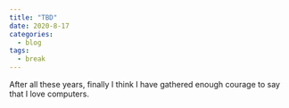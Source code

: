 ```yaml
---
title: "TBD"
date: 2020-8-17
categories:
  - blog
tags:
  - break
---
```


After all these years, finally I think I have gathered enough courage to say that I love computers.
